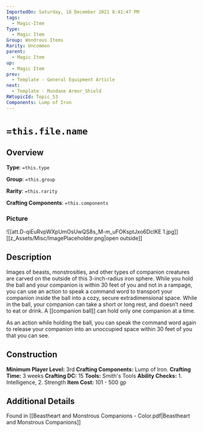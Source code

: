 ```yaml
---
ImportedOn: Saturday, 18 December 2021 8:41:47 PM
tags:
  - Magic-Item
Type:
  - Magic Item
Group: Wondrous Items
Rarity: Uncommon
parent:
  - Magic Item
up:
  - Magic Item
prev:
  - Template - General Equipment Article
next:
  - Template - Mundane Armor_Shield
RWtopicId: Topic_53
Components: Lump of Iron
---
```

# `=this.file.name`

## Overview
**Type**: `=this.type`

**Group**: `=this.group`

**Rarity**: `=this.rarity`

**Crafting Components**: `=this.components`

### Picture
![[att.D-qiEuRvpWXpUmOsUwQS8s_M-m_uFOKsptJxo6DclKE 1.jpg]]
[[z_Assets/Misc/ImagePlaceholder.png|open outside]]

## Description
Images of beasts, monstrosities, and other types of companion creatures are carved on the outside of this 3-inch-radius iron sphere. While you hold the ball and your companion is within 30 feet of you and not in a rampage, you can use an action to speak a command word to transport your companion inside the ball into a cozy, secure extradimensional space. While in the ball, your companion can take a short or long rest, and doesn’t need to eat or drink. A [[companion ball]] can hold only one companion at a time.

As an action while holding the ball, you can speak the command word again to release your companion into an unoccupied space within 30 feet of you that you can see.

## Construction
**Minimum Player Level:** 3rd
**Crafting Components:** Lump of Iron.
**Crafting Time:** 3 weeks
**Crafting DC:** 15
**Tools:** Smith's Tools
**Ability Checks:** 1. Intelligence, 2. Strength
**Item Cost:** 101 - 500 gp

## Additional Details
Found in [[Beastheart and Monstrous Companions - Color.pdf|Beastheart and Monstrous Companions]]

